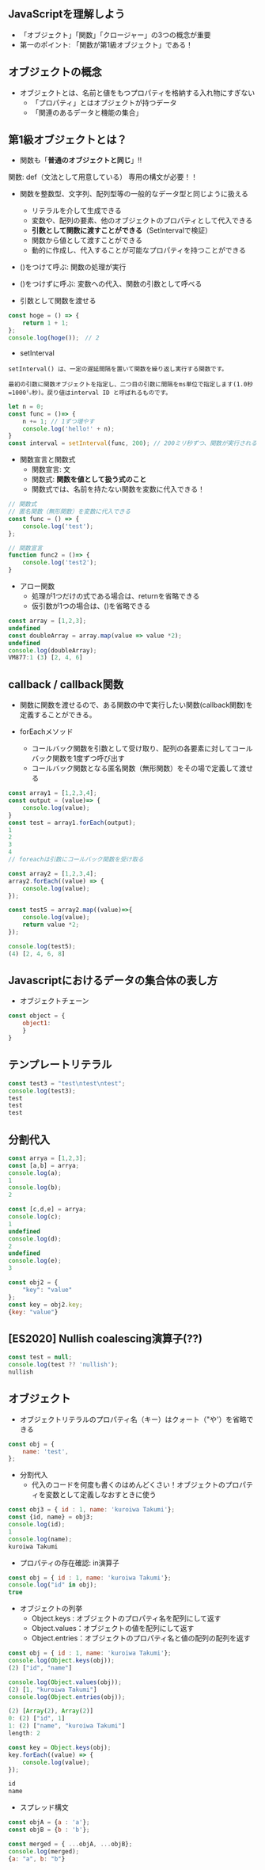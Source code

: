 ## JavaScriptを理解しよう
- 「オブジェクト」「関数」「クロージャー」の3つの概念が重要
- 第一のポイント: 「関数が第1級オブジェクト」である！

## オブジェクトの概念
- オブジェクトとは、名前と値をもつプロパティを格納する入れ物にすぎない
  - 「プロパティ」とはオブジェクトが持つデータ
  - 「関連のあるデータと機能の集合」

## 第1級オブジェクトとは？
- 関数も「**普通のオブジェクトと同じ**」!!

関数: def（文法として用意している）
専用の構文が必要！！


- 関数を整数型、文字列、配列型等の一般的なデータ型と同じように扱える
  - リテラルを介して生成できる
  - 変数や、配列の要素、他のオブジェクトのプロパティとして代入できる
  - **引数として関数に渡すことができる**（SetIntervalで検証）
  - 関数から値として渡すことができる
  - 動的に作成し、代入することが可能なプロパティを持つことができる

- ()をつけて呼ぶ: 関数の処理が実行
- ()をつけずに呼ぶ: 変数への代入、関数の引数として呼べる

- 引数として関数を渡せる
```javascript
const hoge = () => {
    return 1 + 1;
};
console.log(hoge());　// 2
```

- setInterval
```
setInterval() は、一定の遅延間隔を置いて関数を繰り返し実行する関数です。

最初の引数に関数オブジェクトを指定し、二つ目の引数に間隔をms単位で指定します(1.0秒=1000㍉秒)。戻り値はinterval ID と呼ばれるものです。
```

```javascript
let n = 0;
const func = ()=> {
    n += 1; // 1ずつ増やす
    console.log('hello!' + n);
}
const interval = setInterval(func, 200); // 200ミリ秒ずつ、関数が実行される
```

- 関数宣言と関数式
  - 関数宣言: 文
  - 関数式: **関数を値として扱う式のこと**
  - 関数式では、名前を持たない関数を変数に代入できる！

```javascript
// 関数式
// 匿名関数（無形関数）を変数に代入できる
const func = () => {
    console.log('test');
};

// 関数宣言
function func2 = ()=> {
    console.log('test2');
}

```
- アロー関数
  - 処理が1つだけの式である場合は、returnを省略できる
  - 仮引数が1つの場合は、()を省略できる

```javascript
const array = [1,2,3];
undefined
const doubleArray = array.map(value => value *2);
undefined
console.log(doubleArray);
VM877:1 (3) [2, 4, 6]
```


## callback / callback関数
- 関数に関数を渡せるので、ある関数の中で実行したい関数(callback関数)を定義することができる。

- forEachメソッド
  - コールバック関数を引数として受け取り、配列の各要素に対してコールバック関数を1度ずつ呼び出す
  - コールバック関数となる匿名関数（無形関数）をその場で定義して渡せる

```javascript
const array1 = [1,2,3,4];
const output = (value)=> {
    console.log(value);
}
const test = array1.forEach(output);
1
2
3
4
// foreachは引数にコールバック関数を受け取る

const array2 = [1,2,3,4];
array2.forEach((value) => {
    console.log(value);
});

const test5 = array2.map((value)=>{
    console.log(value);
    return value *2;
});

console.log(test5);
(4) [2, 4, 6, 8]
```


## Javascriptにおけるデータの集合体の表し方
- オブジェクトチェーン
```javascript
const object = {
    object1: 
    }
}
```

## テンプレートリテラル
```javascript
const test3 = "test\ntest\ntest";
console.log(test3);
test
test
test

```

## 分割代入
```javascript
const arrya = [1,2,3];
const [a,b] = arrya;
console.log(a);
1
console.log(b);
2

const [c,d,e] = arrya;
console.log(c);
1
undefined
console.log(d);
2
undefined
console.log(e);
3

const obj2 = {
    "key": "value"
};
const key = obj2.key;
{key: "value"}

```


## [ES2020] Nullish coalescing演算子(??)
```javascript
const test = null;
console.log(test ?? 'nullish');
nullish
```

## オブジェクト
- オブジェクトリテラルのプロパティ名（キー）はクォート（"や'）を省略できる
```javascript
const obj = {
    name: 'test',
};
```
- 分割代入
  - 代入のコードを何度も書くのはめんどくさい！オブジェクトのプロパティを変数として定義しなおすときに使う
```javascript
const obj3 = { id : 1, name: 'kuroiwa Takumi'};
const {id, name} = obj3;
console.log(id);
1
console.log(name);
kuroiwa Takumi
```

- プロパティの存在確認: in演算子
```javascript
const obj = { id : 1, name: 'kuroiwa Takumi'};
console.log("id" in obj);
true
```

- オブジェクトの列挙
  - Object.keys : オブジェクトのプロパティ名を配列にして返す
  - Object.values：オブジェクトの値を配列にして返す
  - Object.entries：オブジェクトのプロパティ名と値の配列の配列を返す

```javascript
const obj = { id : 1, name: 'kuroiwa Takumi'};
console.log(Object.keys(obj));
(2) ["id", "name"]

console.log(Object.values(obj));
(2) [1, "kuroiwa Takumi"]
console.log(Object.entries(obj));

(2) [Array(2), Array(2)]
0: (2) ["id", 1]
1: (2) ["name", "kuroiwa Takumi"]
length: 2

const key = Object.keys(obj);
key.forEach((value) => {
    console.log(value);
});

id
name
```
- スプレッド構文
```javascript
const objA = {a : 'a'};
const objB = {b : 'b'};

const merged = { ...objA, ...objB};
console.log(merged);
{a: "a", b: "b"}
```
